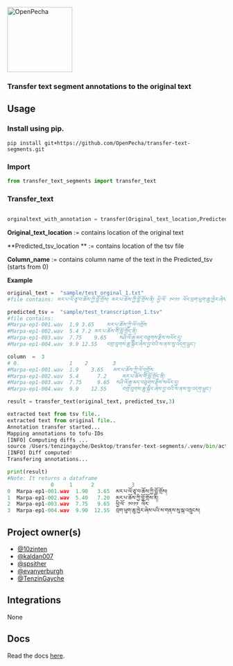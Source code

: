 [<img src="https://avatars.githubusercontent.com/u/82142807?s=400&amp;u=19e108a15566f3a1449bafb03b8dd706a72aebcd&amp;v=4" alt="OpenPecha" width="150" class="jop-noMdConv">](https://openpecha.org)

### Transfer text segment annotations to the original text

## Usage

### Install using pip.

```
pip install git+https://github.com/OpenPecha/transfer-text-segments.git

```

### Import

```python
from transfer_text_segments import transfer_text
```

### Transfer_text
```python

orginaltext_with_annotation = transfer(Original_text_location,Predicted_tsv_location Column_name)
```

**Original_text_location** := contains location of the original text

**Predicted_tsv_location ** := contains location of the tsv file

**Column_name** := contains column name of the text in the Predicted_tsv (starts from 0)


**Example**


```python
original_text =  "sample/test_orginal_1.txt"
#file contains: མར་པ་ལོ་ཙཱ་བ་ཆོས་ཀྱི་བློ་གྲོས། མར་པ་ཆོས་ཀྱི་བློ་གྲོས་ནི། ཕྱི་ལོ་ ༡༠༡༡ ལོར་བྲག་ཕུག་ཆུ་ཁྱེར་ཞེས་པའི་ས་གནས་སུ་སྐུ་འཁྲུངས།

```

```python
predicted_tsv =  "sample/test_transcription_1.tsv"
#file contains:
#Marpa-ep1-001.wav	1.9	3.65	མར་པ་ཆོས་ཀྱི་ལོ་འགྲོས
#Marpa-ep1-002.wav	5.4	7.2	མར་པ་ཆོས་གོི་སློ་གྲོད་ནི།
#Marpa-ep1-003.wav	7.75	9.65	སཤི་ལོ་རྒྱ་མད་བཅུགས་རྗིས་སལོར་དུ།
#Marpa-ep1-004.wav	9.9	12.55	བགྲ་བུགས་ཆུ་སྐྱིར་ཞེས་བྱ་བའི་ས་ནས་སུ་འདགུ་ཕྲུང༌།
```

```python
column  =  3
# 0.                1    2        3
#Marpa-ep1-001.wav	1.9	   3.65	  མར་པ་ཆོས་ཀྱི་ལོ་འགྲོས
#Marpa-ep1-002.wav	5.4 	 7.2	 མར་པ་ཆོས་གོི་སློ་གྲོད་ནི།
#Marpa-ep1-003.wav	7.75	 9.65  སཤི་ལོ་རྒྱ་མད་བཅུགས་རྗིས་སལོར་དུ།
#Marpa-ep1-004.wav	9.9	   12.55	 བགྲ་བུགས་ཆུ་སྐྱིར་ཞེས་བྱ་བའི་ས་ནས་སུ་འདགུ་ཕྲུང༌།
```

```python
result = transfer_text(original_text, predicted_tsv,3)

extracted text from tsv file..
extracted text from original file..
Annotation transfer started...
Mapping annotations to tofu-IDs
[INFO] Computing diffs ...
source /Users/tenzingayche/Desktop/transfer-text-segments/.venv/bin/activate
[INFO] Diff computed!
Transfering annotations...
```

```python
print(result)
#Note: It returns a dataframe
              0     1      2            3
0  Marpa-ep1-001.wav  1.90   3.65  མར་པ་ལོ་ཙཱ་བ་ཆོས་ཀྱི་བློ་གྲོས།
1  Marpa-ep1-002.wav  5.40   7.20  མར་པ་ཆོས་ཀྱི་བློ་གྲོས་ནི།
2  Marpa-ep1-003.wav  7.75   9.65  ཕྱི་ལོ་ ༡༠༡༡ ལོར་
3  Marpa-ep1-004.wav  9.90  12.55  བྲག་ཕུག་ཆུ་ཁྱེར་ཞེས་པའི་ས་གནས་སུ་སྐུ་འཁྲུངས།
```
## Project owner(s)

<!-- Link to the repo owners' github profiles -->

- [@10zinten](https://github.com/10zinten)
- [@kaldan007](https://github.com/kaldan007)
- [@spsither](https://github.com/spsither)
- [@evanyerburgh](https://github.com/evanyerburgh)
- [@TenzinGayche](https://github.com/TenzinGayche)

## Integrations

<!-- Add any intregrations here or delete `- []()` and write None-->

None
## Docs

<!-- Update the link to the docs -->

Read the docs [here](https://wiki.openpecha.org/#/dev/coding-guidelines).
```

